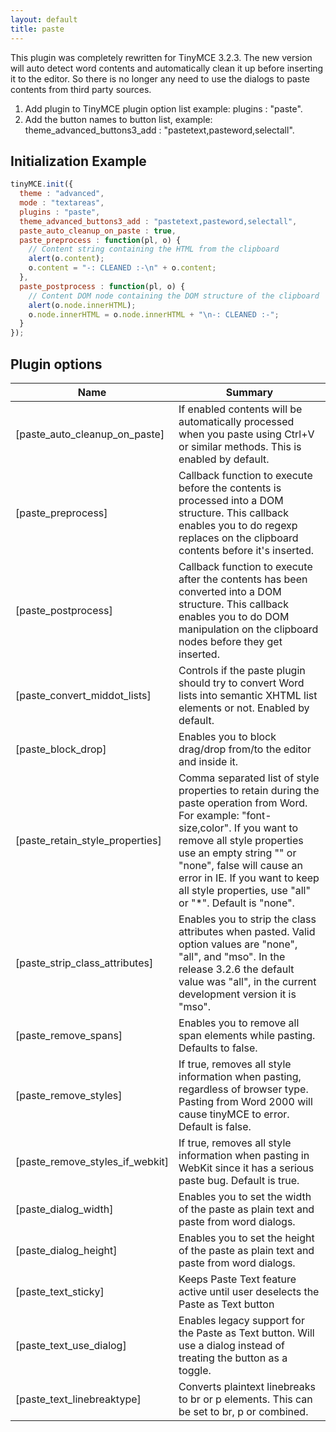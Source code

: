 ```yaml
---
layout: default
title: paste
---
```


This plugin was completely rewritten for TinyMCE 3.2.3\. The new version will auto detect word contents and automatically clean it up before inserting it to the editor. So there is no longer any need to use the dialogs to paste contents from third party sources.

1.  Add plugin to TinyMCE plugin option list example: plugins : "paste".
2.  Add the button names to button list, example: theme_advanced_buttons3_add : "pastetext,pasteword,selectall".

## Initialization Example

```js
tinyMCE.init({
  theme : "advanced",
  mode : "textareas",
  plugins : "paste",
  theme_advanced_buttons3_add : "pastetext,pasteword,selectall",
  paste_auto_cleanup_on_paste : true,
  paste_preprocess : function(pl, o) {
    // Content string containing the HTML from the clipboard
    alert(o.content);
    o.content = "-: CLEANED :-\n" + o.content;
  },
  paste_postprocess : function(pl, o) {
    // Content DOM node containing the DOM structure of the clipboard
    alert(o.node.innerHTML);
    o.node.innerHTML = o.node.innerHTML + "\n-: CLEANED :-";
  }
});
```

## Plugin options

| Name | Summary |
| --- | --- |
| [paste_auto_cleanup_on_paste] | If enabled contents will be automatically processed when you paste using Ctrl+V or similar methods. This is enabled by default. |
| [paste_preprocess] | Callback function to execute before the contents is processed into a DOM structure. This callback enables you to do regexp replaces on the clipboard contents before it's inserted. |
| [paste_postprocess] | Callback function to execute after the contents has been converted into a DOM structure. This callback enables you to do DOM manipulation on the clipboard nodes before they get inserted. |
| [paste_convert_middot_lists] | Controls if the paste plugin should try to convert Word lists into semantic XHTML list elements or not. Enabled by default. |
| [paste_block_drop] | Enables you to block drag/drop from/to the editor and inside it. |
| [paste_retain_style_properties] | Comma separated list of style properties to retain during the paste operation from Word. For example: "font-size,color". If you want to remove all style properties use an empty string "" or "none", false will cause an error in IE. If you want to keep all style properties, use "all" or "*". Default is "none". |
| [paste_strip_class_attributes] | Enables you to strip the class attributes when pasted. Valid option values are "none", "all", and "mso". In the release 3.2.6 the default value was "all", in the current development version it is "mso". |
| [paste_remove_spans] | Enables you to remove all span elements while pasting. Defaults to false. |
| [paste_remove_styles] | If true, removes all style information when pasting, regardless of browser type. Pasting from Word 2000 will cause tinyMCE to error. Default is false. |
| [paste_remove_styles_if_webkit] | If true, removes all style information when pasting in WebKit since it has a serious paste bug. Default is true. |
| [paste_dialog_width] | Enables you to set the width of the paste as plain text and paste from word dialogs. |
| [paste_dialog_height] | Enables you to set the height of the paste as plain text and paste from word dialogs. |
| [paste_text_sticky] | Keeps Paste Text feature active until user deselects the Paste as Text button |
| [paste_text_use_dialog] | Enables legacy support for the Paste as Text button. Will use a dialog instead of treating the button as a toggle. |
| [paste_text_linebreaktype] | Converts plaintext linebreaks to br or p elements. This can be set to br, p or combined. |
